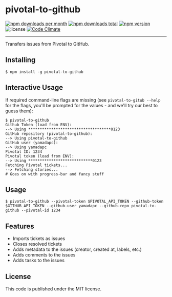 pivotal-to-github
=================
[![npm downloads per month](https://img.shields.io/npm/dm/pivotal-to-github.svg)](https://www.npmjs.com/package/pivotal-to-github)
[![npm downloads total](https://img.shields.io/npm/dt/pivotal-to-github.svg)](https://www.npmjs.com/package/pivotal-to-github)
[![npm version](https://img.shields.io/npm/v/pivotal-to-github.svg)](https://www.npmjs.com/package/pivotal-to-github)
![license](https://img.shields.io/npm/l/pivotal-to-github.svg)
[![Code Climate](https://codeclimate.com/github/yamadapc/pivotal-to-github/badges/gpa.svg)](https://codeclimate.com/github/yamadapc/pivotal-to-github)
- - -
Transfers issues from Pivotal to GitHub.

## Installing
```
$ npm install -g pivotal-to-github
```

## Interactive Usage
If required command-line flags are missing (see `pivotal-to-gitub --help` for
the flags, you'll be prompted for the values - and we'll try our best to guess
them):
```
$ pivotal-to-github
Github Token (load from ENV):
--> Using ************************************0123
GitHub repository (pivotal-to-github):
--> Using pivotal-to-github
GitHub user (yamadapc):
--> Using yamadapc
Pivotal ID: 1234
Pivotal token (load from ENV):
--> Using ****************************0123
Fetching Pivotal tickets...
--> Fetching stories...
# Goes on with progress-bar and fancy stuff
```

## Usage
```
$ pivotal-to-github --pivotal-token $PIVOTAL_API_TOKEN --github-token $GITHUB_API_TOKEN --github-user yamadapc --github-repo pivotal-to-github --pivotal-id 1234
```

## Features
- Imports tickets as issues
- Closes resolved tickets
- Adds metadata to the issues (creator, created at, labels, etc.)
- Adds comments to the issues
- Adds tasks to the issues

## License
This code is published under the MIT license.

